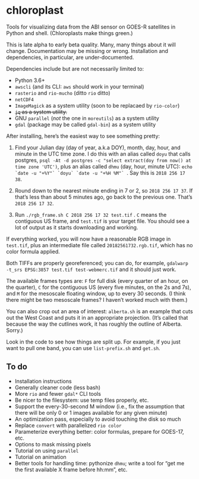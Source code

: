 # chloroplast

Tools for visualizing data from the ABI sensor on GOES-R satellites in Python and shell. (Chloroplasts make things green.)

This is late alpha to early beta quality. Many, many things about it will change. Documentation may be missing or wrong. Installation and dependencies, in particular, are under-documented.

Dependencies include but are not necessarily limited to:

- Python 3.6+
- `awscli` (and its CLI: `aws` should work in your terminal)
- `rasterio` and `rio-mucho` (ditto `rio` ditto)
- `netCDF4`
- `ImageMagick` as a system utility (soon to be replacaed by `rio-color`)
- ~~`jq` as a system utility.~~
- GNU `parallel` (_not_ the one in `moreutils`) as a system utility
- `gdal` (package may be called `gdal-bin`) as a system utility

After installing, here’s the easiest way to see something pretty:

1. Find your Julian day (day of year, a.k.a DOY), month, day, hour, and minute in the UTC time zone. I do this with an alias called `doyu` that calls postgres, `psql -At -d postgres -c "select extract(doy from now() at time zone 'UTC')`, plus an alias called `dhmu` (day, hour, minute UTC): ```echo `date -u "+%Y"` `doyu` `date -u "+%H %M"` ```. Say this is `2018 256 17 38`.

2. Round down to the nearest minute ending in 7 or 2, so `2018 256 17 37`. If that’s less than about 5 minutes ago, go back to the previous one. That’s `2018 256 17 32`. 

3. Run `./rgb_frame.sh C 2018 256 17 32 test.tif` . `C` means the contiguous US frame, and `test.tif` is your target file. You should see a lot of output as it starts downloading and working.

If everything worked, you will now have a reasonable RGB image in `test.tif`, plus an intermediate file called `20182561732.rgb.tif`, which has no color formula applied.

Both TIFFs are properly georeferenced; you can do, for example, `gdalwarp -t_srs EPSG:3857 test.tif test-webmerc.tif` and it should just work.

The available frames types are: `F` for full disk (every quarter of an hour, on the quarter), `C` for the contiguous US (every five minutes, on the 2s and 7s), and `M` for the mesoscale floating window, up to every 30 seconds. (I think there might be two mesoscale frames? I haven’t worked much with them.)

You can also crop out an area of interest: `alberta.sh` is an example that cuts out the West Coast and puts it in an appropriate projection. (It’s called that because the way the cutlines work, it has roughly the outline of Alberta. Sorry.)

Look in the code to see how things are split up. For example, if you just want to pull one band, you can use `list-prefix.sh` and `get.sh`.


## To do

- Installation instructions
- Generally cleaner code (less bash)
- More `rio` and fewer `gdal*` CLI tools
- Be nicer to the filesystem: use temp files properly, etc.
- Support the every-30-second M window (i.e., fix the assumption that there will be only 0 or 1 images available for any given minute)
- An optimization pass, especially to avoid touching the disk so much
- Replace `convert` with parallelized `rio color`
- Parameterize everything better: color formulas, prepare for GOES-17, etc.
- Options to mask missing pixels
- Tutorial on using `parallel`
- Tutorial on animation
- Better tools for handling time: pythonize `dhmu`; write a tool for “get me the first available X frame before hh:mm”, etc.
